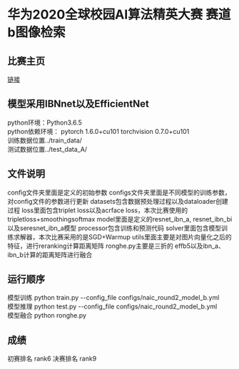 # 华为2020全球校园AI算法精英大赛 赛道b图像检索
## 比赛主页
[链接](https://developer.huawei.com/consumer/en/activity/devStarAI/algo/competition.html#/preliminary/info/digix-trail-04/introduction)
## 模型采用IBNnet以及EfficientNet 
python环境：Python3.6.5  
python依赖环境： pytorch 1.6.0+cu101 torchvision 0.7.0+cu101  
训练数据位置../train_data/  
测试数据位置../test_data_A/ 
## 文件说明
config文件夹里面是定义的初始参数
configs文件夹里面是不同模型的训练参数，对config文件的参数进行更新
datasets包含数据预处理过程以及dataloader创建过程
loss里面包含triplet loss以及acrface loss，本次比赛使用的tripletloss+smoothingsoftmax
model里面是定义的resnet_ibn_a, resnet_ibn_bi 以及seresnet_ibn_a模型
processor包含训练和预测代码
solver里面包含模型训练求解器，本次比赛采用的是SGD+Warmup
utils里面主要是对图片向量化之后的特征，进行reranking计算距离矩阵
ronghe.py主要是三折的 effb5以及ibn_a、ibn_b计算的距离矩阵进行融合
## 运行顺序   
模型训练 python train.py --config_file configs/naic_round2_model_b.yml  
模型推理 python test.py --config_file configs/naic_round2_model_b.yml  
模型融合 python ronghe.py   
## 成绩
初赛排名 rank6 决赛排名 rank9
